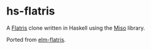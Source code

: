 # hs-flatris

A [Flatris](https://github.com/skidding/flatris) clone written in Haskell using
the [Miso](https://github.com/haskell-miso/miso) library.

Ported from [elm-flatris](https://github.com/w0rm/elm-flatris).
